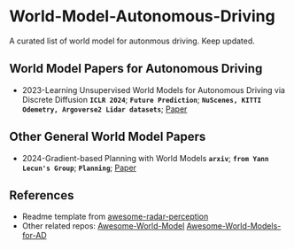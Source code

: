 # World-Model-Autonomous-Driving
A curated list of world model for autonmous driving. Keep updated.

## World Model Papers for Autonomous Driving
* 2023-Learning Unsupervised World Models for Autonomous Driving via Discrete Diffusion __`ICLR 2024`__; __`Future Prediction`__; __`NuScenes, KITTI Odemetry, Argoverse2 Lidar datasets`__;  [Paper](https://openreview.net/pdf/4a224e2fdf12f05cc9e128e0ef6f47ebd80e7155.pdf)

## Other General World Model Papers
* 2024-Gradient-based Planning with World Models __`arxiv`__; __`from Yann Lecun's Group`__; __`Planning`__; [Paper](https://arxiv.org/abs/2312.17227)

## References
* Readme template from [awesome-radar-perception](https://github.com/ZHOUYI1023/awesome-radar-perception)
* Other related repos:
[Awesome-World-Model](https://github.com/LMD0311/Awesome-World-Model)
[Awesome-World-Models-for-AD ](https://github.com/zhanghm1995/awesome-world-models-for-AD?tab=readme-ov-file#Table-of-Content)
    
